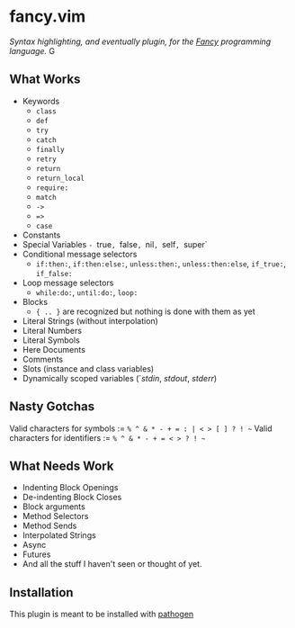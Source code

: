 # fancy.vim
*Syntax highlighting, and eventually plugin, for the [Fancy][F] programming
language.*
G
## What Works

- Keywords
	- `class`
	- `def`
	- `try`
	- `catch`
	- `finally`
	- `retry`
	- `return`
	- `return_local`
	- `require:`
	- `match`
	- `->`
	- `=>`
	- `case`
- Constants
- Special Variables
	`- `true`, `false`, `nil`, `self`, `super`
- Conditional message selectors
	- `if:then:`, `if:then:else:`, `unless:then:`, `unless:then:else`, `if_true:`,
		`if_false:`
- Loop message selectors
	- `while:do:`, `until:do:`, `loop:`
- Blocks
	- `{ .. }` are recognized but nothing is done with them as yet
- Literal Strings (without interpolation)
- Literal Numbers
- Literal Symbols
- Here Documents
- Comments
- Slots (instance and class variables)
- Dynamically scoped variables (`*stdin*, *stdout*, *stderr*)

## Nasty Gotchas
Valid characters for symbols := `% ^ & * - + = : | < > [ ] ? ! ~`
Valid characters for identifiers := `% ^ & * - + = < > ? ! ~`

## What Needs Work
- Indenting Block Openings
- De-indenting Block Closes
- Block arguments
- Method Selectors
- Method Sends
- Interpolated Strings
- Async
- Futures
- And all the stuff I haven't seen or thought of yet.

## Installation
This plugin is meant to be installed with [pathogen][P]

[F]: http://fancy-lang.org
[P]: https://github.com/tpope/vim-pathogen
